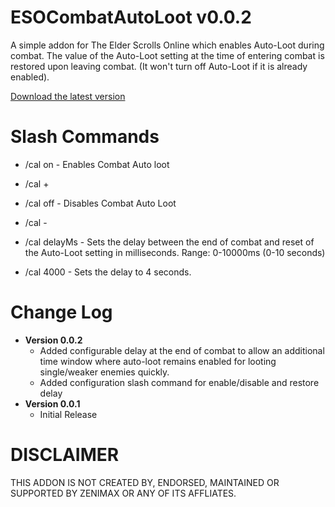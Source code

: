 # ESOCombatAutoLoot v0.0.2
A simple addon for The Elder Scrolls Online which enables Auto-Loot during combat.
The value of the Auto-Loot setting at the time of entering combat is restored upon leaving combat. (It won't turn off Auto-Loot if it is already enabled).

[Download the latest version](https://raw.githubusercontent.com/XanDDemoX/ESOCombatAutoLoot/master/zips/Combat%20Auto%20Loot%200.0.2.zip)

Slash Commands 
=============

* /cal on - Enables Combat Auto loot 
* /cal +

* /cal off - Disables Combat Auto Loot
* /cal - 

* /cal delayMs - Sets the delay between the end of combat and reset of the Auto-Loot setting in milliseconds. Range: 0-10000ms (0-10 seconds)
* /cal 4000 - Sets the delay to 4 seconds. 


Change Log
=============
* **Version 0.0.2**
  * Added configurable delay at the end of combat to allow an additional time window where auto-loot remains enabled for looting single/weaker enemies quickly.
  * Added configuration slash command for enable/disable and restore delay
* **Version 0.0.1**
  * Initial Release

DISCLAIMER
=============
THIS ADDON IS NOT CREATED BY, ENDORSED, MAINTAINED OR SUPPORTED BY ZENIMAX OR ANY OF ITS AFFLIATES. 